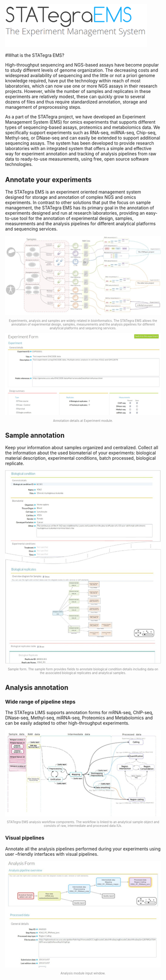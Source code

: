 <div class="imageContainer" style="" >
    <img src="img/stategraems_logo.png" title="STATegra EMS LOGO."/>
</div>

#What is the STATegra EMS?

High-throughput sequencing and NGS-based assays have become popular to study different levels of genome organization. The decreasing costs and widespread availability of sequencing and the little or not a priori genome knowledge required, have put the technology within reach of most laboratories, which can now use one or more NGS assays in their research projects. However, while the number of samples and replicates in these experiments are relatively modest, these can quickly grow to several dozens of files and thus require standardized annotation, storage and management of preprocessing steps.

As a part of the STATegra project, we have developed an Experiment Management System (EMS) for omics experiments that supports different types of sequencing-based assays, proteomics and metabolomics data. We specifically support experiments such as RNA-seq, miRNA-seq, Chip-seq, Methyl-seq, or DNase-seq and can easily be extended to support additional sequencing assays. The system has been developed to provide research laboratories with an integrated system that offers a simple and effective way for experiment annotation and tracking of analysis pipelines from raw data to ready-to-use measurements, using free, open source software technologies.

## Annotate your experiments

The STATegra EMS is an experiment oriented management system designed for storage and annotation of complex NGS and omics experiments.
In contrast to other solutions that put the focus on sample management, the STATegra EMS has its primary goal in the annotation of experiments designed and run at research laboratories, providing an easy-to-use tool for the annotation of experimental design, samples, measurements and the analysis pipelines for different analytical platforms and sequencing services.

<div class="imageContainer" style="text-align:center; font-size:10px; color:#898989" >
    <img src="img/1_introduction_1.jpg" title="Experiments, analysis and samples are widely related in bioinformatics."/>
    <p class="imageLegend">Experiments, analysis and samples are widely related in bioinformatics. The STATegra EMS allows the annotation of experimental design, samples, measurements and the analysis pipelines for different analytical platforms and sequencing services.</p>
</div>

<div class="imageContainer" style="text-align:center; font-size:10px; color:#898989" >
    <img src="img/1_introduction_2.jpg" title="Annotation details at Experiment module."/>
    <p class="imageLegend">Annotation details at Experiment module.</p>
</div>

## Sample annotation

Keep your information about samples organized and centralized. Collect all the information about the used biomaterial of your experiments: biological material description, experimental conditions, batch processed, biological replicate.

<div class="imageContainer" style="text-align:center; font-size:10px; color:#898989" >
    <img src="img/1_introduction_3.jpg" title="Sample form."/>
    <p class="imageLegend">Sample form. The sample form provides fields to annotate biological condition details including data on the associated biological replicates and analytical samples.</p>
</div>

## Analysis annotation

### Wide range of pipeline steps

The STATegra LIMS supports annotation forms for mRNA-seq, ChIP-seq, DNase-seq, Methyl-seq, miRNA-seq, Proteomics and Metabolomics and can be easily adapted to other high-throughput experiments.

<div class="imageContainer" style="text-align:center; font-size:10px; color:#898989" >
    <img src="img/1_introduction_4.jpg" title="STATegra EMS analysis workflow components."/>
    <p class="imageLegend">STATegra EMS analysis workflow components. The workflow is linked to an analytical sample object and consists of raw, intermediate and processed data IUs.</p>
</div>

### Visual pipelines

Annotate all the analysis pipelines performed during your experiments using user –friendly interfaces with visual pipelines.

<div class="imageContainer" style="text-align:center; font-size:10px; color:#898989" >
    <img src="img/1_introduction_5.jpg" title="Analysis module input window."/>
    <p class="imageLegend">Analysis module input window.</p>
</div>

